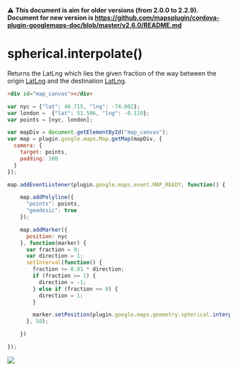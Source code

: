 :warning: **This document is aim for older versions (from 2.0.0 to 2.2.9).
Document for new version is https://github.com/mapsplugin/cordova-plugin-googlemaps-doc/blob/master/v2.6.0/README.md**

# spherical.interpolate()

Returns the LatLng which lies the given fraction of the way between the origin [LatLng](../../../LatLng/README.md) and the destination [LatLng](../../../LatLng/README.md).

```html
<div id="map_canvas"></div>
```

```js
var nyc = {"lat": 40.715, "lng": -74.002};
var london =  {"lat": 51.506, "lng": -0.119};
var points = [nyc, london];

var mapDiv = document.getElementById("map_canvas");
var map = plugin.google.maps.Map.getMap(mapDiv, {
  camera: {
    target: points,
    padding: 100
  }
});

map.addEventListener(plugin.google.maps.event.MAP_READY, function() {

    map.addPolyline({
      "points": points,
      "geodesic": true
    });

    map.addMarker({
      position: nyc
    }, function(marker) {
      var fraction = 0;
      var direction = 1;
      setInterval(function() {
        fraction += 0.01 * direction;
        if (fraction >= 1) {
          direction = -1;
        } else if (fraction <= 0) {
          direction = 1;
        }

        marker.setPosition(plugin.google.maps.geometry.spherical.interpolate(nyc, london, fraction));
      }, 50);

    })

});
```

![](image.gif)

